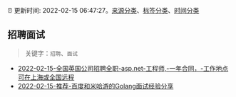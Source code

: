 :alarm_clock: 更新时间: 2022-02-15 06:47:27。[来源分类](../README.md)、[标签分类](../TAGS.md)、[时间分类](../TIMELINE.md)

## 招聘面试


> 关键字：`招聘`、`面试`



- [2022-02-15-全国英国公司招聘全职-asp.net-工程师,-一年合同，-工作地点可在上海或全国远程](https://www.v2ex.com/t/833978) 
- [2022-02-15-推荐-百度和米哈游的Golang面试经验分享](https://toutiao.io/k/q0sox0k) 